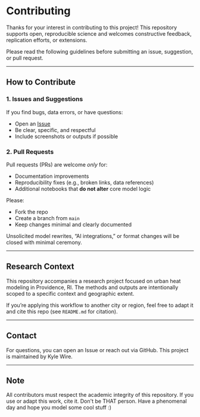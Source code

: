 # Contributing

Thanks for your interest in contributing to this project! This repository supports open, reproducible science and welcomes constructive feedback, replication efforts, or extensions.

Please read the following guidelines before submitting an issue, suggestion, or pull request.

---

##  How to Contribute

### 1. Issues and Suggestions
If you find bugs, data errors, or have questions:
- Open an [Issue](https://github.com/Kyle-Wire/ModelingExtremeHeat_GWP_ProvidenceRI_050225/issues)
- Be clear, specific, and respectful
- Include screenshots or outputs if possible

### 2. Pull Requests
Pull requests (PRs) are welcome *only* for:
- Documentation improvements
- Reproducibility fixes (e.g., broken links, data references)
- Additional notebooks that **do not alter** core model logic

Please:
- Fork the repo
- Create a branch from `main`
- Keep changes minimal and clearly documented

Unsolicited model rewrites, “AI integrations,” or format changes will be closed with minimal ceremony.

---

## Research Context

This repository accompanies a research project focused on urban heat modeling in Providence, RI. The methods and outputs are intentionally scoped to a specific context and geographic extent.

If you’re applying this workflow to another city or region, feel free to adapt it and cite this repo (see `README.md` for citation).

---

## Contact

For questions, you can open an Issue or reach out via GitHub. This project is maintained by Kyle Wire.

---

## Note

All contributors must respect the academic integrity of this repository. If you use or adapt this work, cite it. Don't be THAT person. Have a phenomenal day and hope you model some cool stuff :)
